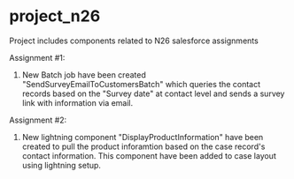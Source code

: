 # project_n26
Project includes components related to N26 salesforce assignments

Assignment #1: 
1) New Batch job have been created "SendSurveyEmailToCustomersBatch" which queries the contact records based on the "Survey date" at contact level and sends a survey link with information via email.

Assignment #2: 
1) New lightning component "DisplayProductInformation" have been created to pull the product inforamtion based on the case record's contact information. This component have been added to case layout using lightning setup.

